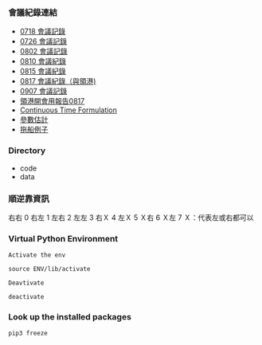 ### 會議紀錄連結
* [0718 會議記錄](https://paper.dropbox.com/doc/0718--AMhsFoCnbeJlEle0ne6CHKIEAg-1dmUtfSbICl7ks3fbGSkF)
* [0726 會議記錄](https://paper.dropbox.com/doc/0726--AMiRCEh7Nm9Zekjg6vYhb7sdAg-LBPQe73M9EHdzeGXx7zLt)
* [0802 會議記錄](https://paper.dropbox.com/doc/0802--AMhzQnxAeBaXqrSkJDmnVWkdAg-5ao6ehCENBJ0nZ0y2GPXE)
* [0810 會議紀錄](https://paper.dropbox.com/doc/0810--AMjMLiguYozcBgBVBB0hD3j5Ag-vXAbwMK7090D4qF8k7kii)
* [0815 會議紀錄](https://paper.dropbox.com/doc/0815--AMjxvFF44DwgEP6qh7Xrwo3HAg-jVWcYf3GuLiu5SoEmg3Do)
* [0817 會議紀錄（與領港)](https://paper.dropbox.com/doc/0817--AMhD0YNHaYtuDF62GxwcchgaAg-JJdBzuxUST4Axe4Htxp50)
* [0907 會議記錄](https://paper.dropbox.com/doc/0907--AMiP67BpWKxuVQcOJKKhPh7_Ag-zqEKi6JSkloBczKMIyBLw)
* [領港開會用報告0817](https://docs.google.com/presentation/d/1EaUpjABjVJy8glyzItGDuZqDVB_OcTMZojkmRalgyWI/edit?usp=sharing)
* [Continuous Time Formulation](https://hackmd.io/tpTWr2MeSZSVD6tKiESDZw)
* [參數估計](https://hackmd.io/Vv24qc6QTOOtkdRa-xzDow)
* [拖船例子](https://hackmd.io/tpTWr2MeSZSVD6tKiESDZw)


### Directory
* code
* data

### 順逆靠資訊
右右 0
右左 1
左右 2
左左 3
右Ｘ 4
左Ｘ 5
Ｘ右 6
Ｘ左 7
Ｘ：代表左或右都可以

### Virtual Python Environment

`Activate the env`

```
source ENV/lib/activate
```

`Deavtivate`

```
deactivate
```

### Look up the installed packages
```
pip3 freeze
```

